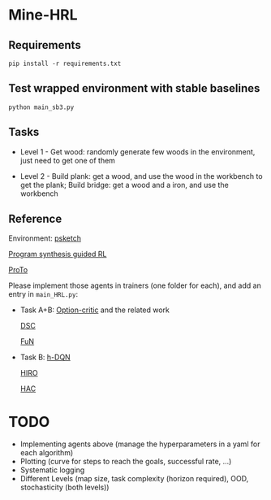 # Mine-HRL

## Requirements
`pip install -r requirements.txt`

## Test wrapped environment with stable baselines
`python main_sb3.py`

## Tasks
- Level 1 - Get wood: randomly generate few woods in the environment, just need to get one of them

- Level 2 - Build plank: get a wood, and use the wood in the workbench to get the plank; Build bridge: get a wood and a iron, and use the workbench


## Reference
Environment:
[psketch](https://github.com/jacobandreas/psketch)

[Program synthesis guided RL](https://github.com/yycdavid/program-synthesis-guided-RL)

[ProTo](https://github.com/sjtuytc/Neurips21-ProTo-Program-guided-Transformers-for-Program-guided-Tasks)

Please implement those agents in trainers (one folder for each), and add an entry in `main_HRL.py`:
- Task A+B:
    [Option-critic](https://github.com/lweitkamp/option-critic-pytorch) and the related work

    [DSC](https://github.com/deep-skill-chaining/deep-skill-chaining)

    [FuN](https://github.com/lweitkamp/feudalnets-pytorch)

- Task B:
    [h-DQN](https://github.com/skumar9876/Hierarchical-DQN)

    [HIRO](https://github.com/watakandai/hiro_pytorch)

    [HAC](https://github.com/andrew-j-levy/Hierarchical-Actor-Critc-HAC-)


# TODO
- Implementing agents above (manage the hyperparameters in a yaml for each algorithm)
- Plotting (curve for steps to reach the goals, successful rate, ...)
- Systematic logging
- Different Levels (map size, task complexity (horizon required), OOD, stochasticity (both levels))
